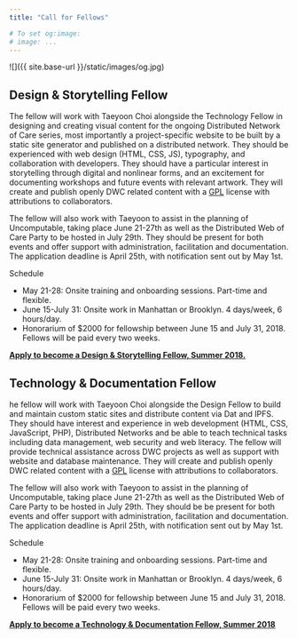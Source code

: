 ```yaml
---
title: "Call for Fellows"

# To set og:image:
# image: ...
---
```


![]({{ site.base-url }}/static/images/og.jpg)


## Design & Storytelling Fellow

The fellow will work with Taeyoon Choi alongside the Technology Fellow in designing and creating visual content for the ongoing Distributed Network of Care series, most importantly a project-specific website to be built by a static site generator and published on a distributed network. They should be experienced with web design (HTML, CSS, JS), typography, and collaboration with developers. They should have a particular interest in storytelling through digital and nonlinear forms, and an excitement for documenting workshops and future events with relevant artwork. They will create and publish openly DWC related content with a [GPL](https://www.gnu.org/licenses/gpl-3.0.en.html) license with attributions to collaborators.

The fellow will also work with Taeyoon to assist in the planning of Uncomputable, taking place June 21-27th as well as the Distributed Web of Care Party to be hosted in July 29th. They should be present for both events and offer support with administration, facilitation and documentation. The application deadline is April 25th, with notification sent out by May 1st.

Schedule

* May 21-28: Onsite training and onboarding sessions. Part-time and flexible.
* June 15-July 31: Onsite work in Manhattan or Brooklyn. 4 days/week, 6 hours/day.
* Honorarium of $2000 for fellowship between June 15 and July 31, 2018. Fellows will be paid every two weeks.

**[Apply to become a Design & Storytelling Fellow, Summer 2018.](https://airtable.com/shrbBTpEl8qgIWzkG)**

## Technology & Documentation Fellow

he fellow will work with Taeyoon Choi alongside the Design Fellow to build and maintain custom static sites and distribute content via Dat and IPFS. They should have interest and experience in web  development (HTML, CSS, JavaScript, PHP), Distributed Networks and be able to teach technical tasks including data management, web security and web literacy. The fellow will provide technical assistance across DWC projects as well as support with website and database maintenance.  They will create and publish openly DWC related content with a [GPL](https://www.gnu.org/licenses/gpl-3.0.en.html) license with attributions to collaborators.

The fellow will also work with Taeyoon to assist in the planning of Uncomputable, taking place June 21-27th as well as the Distributed Web of Care Party to be hosted in July 29th. They should be be present for both events and offer support with administration, facilitation and documentation. The application deadline is April 25th, with notification sent out by May 1st.

Schedule

* May 21-28: Onsite training and onboarding sessions. Part-time and flexible.
* June 15-July 31: Onsite work in Manhattan or Brooklyn. 4 days/week, 6 hours/day.
* Honorarium of $2000 for fellowship between June 15 and July 31, 2018. Fellows will be paid every two weeks.

**[Apply to become a Technology & Documentation Fellow, Summer 2018](https://airtable.com/shrbBTpEl8qgIWzkG)**

